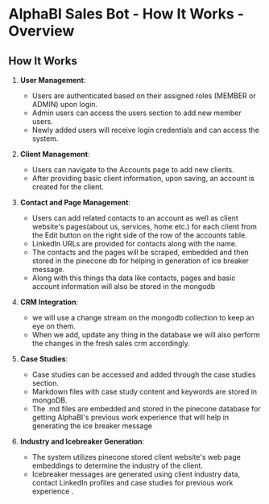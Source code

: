 # AlphaBI Sales Bot - How It Works - Overview

## How It Works

1. **User Management**:

   - Users are authenticated based on their assigned roles (MEMBER or ADMIN) upon login.
   - Admin users can access the users section to add new member users.
   - Newly added users will receive login credentials and can access the system.

2. **Client Management**:

   - Users can navigate to the Accounts page to add new clients.
   - After providing basic client information, upon saving, an account is created for the client.

3. **Contact and Page Management**:

   - Users can add related contacts to an account as well as client website's pages(about us, services, home etc.) for each client from the Edit button on the right side of the row of the accounts table.
   - LinkedIn URLs are provided for contacts along with the name.
   - The contacts and the pages will be scraped, embedded and then stored in the pinecone db for helping in generation of ice breaker message.
   - Along with this things tha data like contacts, pages and basic account information will also be stored in the mongodb

4. **CRM Integration**:

   - we will use a change stream on the mongodb collection to keep an eye on them.
   - When we add, update any thing in the database we will also perform the changes in the fresh sales crm accordingly.

5. **Case Studies**:

   - Case studies can be accessed and added through the case studies section.
   - Markdown files with case study content and keywords are stored in mongoDB.
   - The .md files are embedded and stored in the pinecone database for getting AlphaBI's previous work experience that will help in generating the ice breaker message

6. **Industry and Icebreaker Generation**:
   - The system utilizes pinecone stored client website's web page embeddings to determine the industry of the client.
   - Icebreaker messages are generated using client industry data, contact LinkedIn profiles and case studies for previous work experience .
